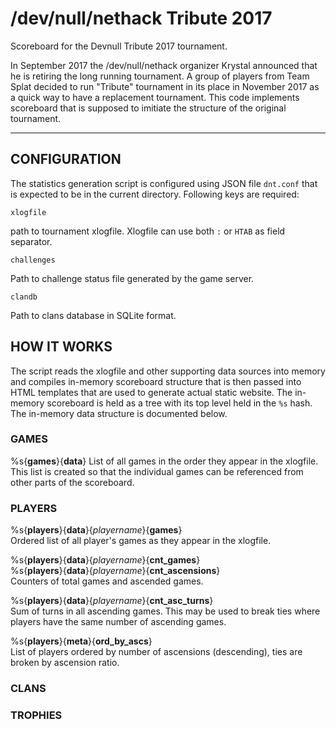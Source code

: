 # /dev/null/nethack Tribute 2017

Scoreboard for the Devnull Tribute 2017 tournament.

In September 2017 the /dev/null/nethack organizer Krystal
announced that he is retiring the long running tournament.  A group of
players from Team Splat decided to run "Tribute" tournament in its place
in November 2017 as a quick way to have a replacement tournament.  This
code implements scoreboard that is supposed to imitiate the structure of
the original tournament.

---

## CONFIGURATION

The statistics generation script is configured using JSON file `dnt.conf`
that is expected to be in the current directory.  Following keys are
required:

`xlogfile`

path to tournament xlogfile.  Xlogfile can use both `:` or `HTAB` as field
separator.

`challenges`

Path to challenge status file generated by the game server.

`clandb`

Path to clans database in SQLite format.


## HOW IT WORKS

The script reads the xlogfile and other supporting data sources into memory
and compiles in-memory scoreboard structure that is then passed into HTML
templates that are used to generate actual static website. The in-memory
scoreboard is held as a tree with its top level held in the `%s` hash. The
in-memory data structure is documented below.

### GAMES

%s{**games**}{**data**}
List of all games in the order they appear in the xlogfile. This list
is created so that the individual games can be referenced from other
parts of the scoreboard.

### PLAYERS

%s{**players**}{**data**}{*playername*}{**games**}  
Ordered list of all player's games as they appear in the xlogfile.

%s{**players**}{**data**}{*playername*}{**cnt_games**}  
%s{**players**}{**data**}{*playername*}{**cnt_ascensions**}  
Counters of total games and ascended games.

%s{**players**}{**data**}{*playername*}{**cnt_asc_turns**}  
Sum of turns in all ascending games. This may be used to break ties where
players have the same number of ascending games.

%s{**players**}{**meta**}{**ord_by_ascs**}  
List of players ordered by number of ascensions (descending), ties are
broken by ascension ratio.

### CLANS

### TROPHIES


